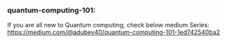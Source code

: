 ### quantum-computing-101:

If you are all new to Quantum computing, check below medium Series:
https://medium.com/@adubey40/quantum-computing-101-1ed742540ba2